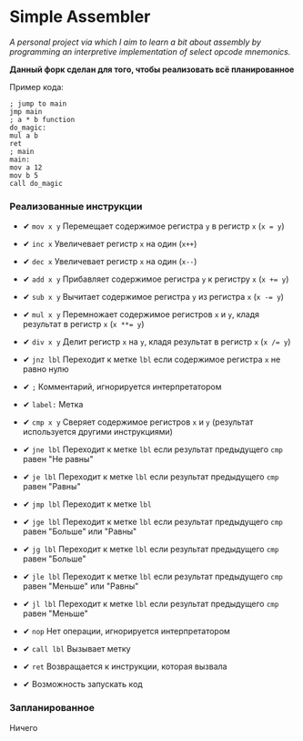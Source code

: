 # Simple Assembler
*A personal project via which I aim to learn a bit about assembly by programming an interpretive implementation of select opcode mnemonics.* 

**Данный форк сделан для того, чтобы реализовать всё планированное**

Пример кода:
```
; jump to main
jmp main
; a * b function
do_magic:
mul a b
ret
; main
main:
mov a 12
mov b 5
call do_magic
```

### Реализованные инструкции
* ✔ `mov x y` Перемещает содержимое регистра `y` в регистр `x` (`x = y`)
* ✔ `inc x` Увеличевает регистр `x` на один (`x++`)
* ✔ `dec x` Увеличевает регистр `x` на один (`x--`)
* ✔ `add x y` Прибавляет содержимое регистра `y` к регистру `x` (`x += y`)
* ✔ `sub x y` Вычитает содержимое регистра `y` из регистра `x` (`x -= y`)
* ✔ `mul x y` Перемножает содержимое регистров `x` и `y`, кладя результат в регистр `x` (`x **= y`)
* ✔ `div x y` Делит регистр `x` на `y`, кладя результат в регистр `x` (`x /= y`)


* ✔ `jnz lbl` Переходит к метке `lbl` если содержимое регистра `x` не равно нулю
* ✔ `;` Комментарий, игнорируется интерпретатором

* ✔ `label:` Метка
* ✔ `cmp x y` Сверяет содержимое регистров `x` и `y` (результат используется другими инструкциями)
* ✔ `jne lbl` Переходит к метке `lbl` если результат предыдущего `cmp` равен "Не равны"
* ✔ `je lbl` Переходит к метке `lbl` если результат предыдущего `cmp` равен "Равны"
* ✔ `jmp lbl` Переходит к метке `lbl`

* ✔ `jge lbl` Переходит к метке `lbl` если результат предыдущего `cmp` равен "Больше" или "Равны"
* ✔ `jg lbl` Переходит к метке `lbl` если результат предыдущего `cmp` равен "Больше"
* ✔ `jle lbl` Переходит к метке `lbl` если результат предыдущего `cmp` равен "Меньше" или "Равны"
* ✔ `jl lbl` Переходит к метке `lbl` если результат предыдущего `cmp` равен "Меньше"
* ✔ `nop` Нет операции, игнорируется интерпретатором

* ✔ `call lbl` Вызывает метку
* ✔ `ret` Возвращается к инструкции, которая вызвала

* ✔ Возможность запускать код

### Запланированное

Ничего
